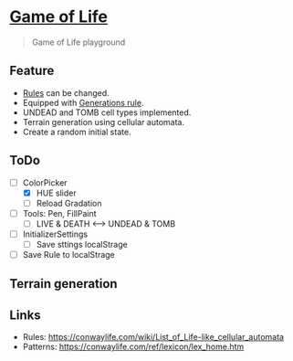 # [Game of Life](https://techa.github.io/game-of-life/)
> Game of Life playground

## Feature
* [Rules](https://conwaylife.com/wiki/Rulestring) can be changed.
* Equipped with [Generations rule](https://conwaylife.com/wiki/Generations).
* UNDEAD and TOMB cell types implemented.
* Terrain generation using cellular automata.
* Create a random initial state.

## ToDo
- [ ] ColorPicker
	- [x] HUE slider
	- [ ] Reload Gradation
- [ ] Tools: Pen, FillPaint
	- [ ] LIVE & DEATH <--> UNDEAD & TOMB
- [ ] InitializerSettings
	- [ ] Save sttings localStrage
- [ ] Save Rule to localStrage

## Terrain generation

## Links
* Rules: https://conwaylife.com/wiki/List_of_Life-like_cellular_automata
* Patterns: https://conwaylife.com/ref/lexicon/lex_home.htm
